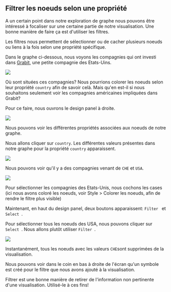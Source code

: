 ## Filtrer les noeuds selon une propriété

A un certain point dans notre exploration de graphe nous pouvons être intéressé à focaliser sur une certaine partie de notre visualisation. Une bonne manière de faire ça est d'utiliser les filtres.

Les filtres nous permettent de sélectionner ou de cacher plusieurs noeuds ou liens à la fois selon une propriété spécifique.

Dans le graphe ci-dessous, nous voyons les compagnies qui ont investi dans [Grabit](http://www.banexiventures.com/), une petite compagnie des Etats-Uins.

![](https://github.com/Linkurious/linkurious-enterprise-manual/raw/master/en/filter/G_1.png)

Où sont situées ces compagnies? Nous pourrions colorer les noeuds selon leur propriété ```country``` afin de savoir celà. Mais qu'en est-il si nous souhaitons seulement voir les compagnies américaines impliquées dans Grabit?

Pour ce faire, nous ouvrons le design panel à droite.

![](https://github.com/Linkurious/linkurious-enterprise-manual/raw/master/en/filter/G_2.png)

Nous pouvons voir les différentes propriétés associées aux noeuds de notre graphe.

Nous allons cliquer sur ```country```. Les différentes valeurs présentes dans notre graphe pour la propriété ```country``` apparaissent.


![](https://github.com/Linkurious/linkurious-enterprise-manual/raw/master/en/filter/G_3.png)

Nous pouvons voir qu'il y a des compagnies venant de ```CHE``` et ```USA```.

![](https://github.com/Linkurious/linkurious-enterprise-manual/raw/master/en/filter/G_4.png)

Pour sélectionner les compagnies des Etats-Unis, nous cochons les cases (ici nous avons coloré les noeuds, voir Style > Colorer  les noeuds, afin de rendre le filtre plus visible)

Maintenant, en haut du design panel, deux boutons apparaissent: ```Filter ``` et  ```Select ```.

Pour sélectionner tous les noeuds des USA, nous pouvons cliquer sur ```Select ```. Nous allons plutôt utiliser   ```Filter ```.

![](https://github.com/Linkurious/linkurious-enterprise-manual/raw/master/en/filter/G_5.png)

Instantanément, tous les noeuds avec les valeurs ```CHE```sont supprimées de la visualisation.

Nous pouvons voir dans le coin en bas à droite de l'écran qu'un symbole est créé pour le filtre que nous avons ajouté à la visualisation.

Filtrer est une bonne manière de retirer de l'information non pertinente d'une visualisation. Utilisé-le à ces fins!


